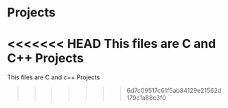 Projects
========
<<<<<<< HEAD
This files are C and C++ Projects
=======
This files are C and c++ Projects
>>>>>>> 6d7c09517c61f5ab84129e21562d179c1a88c3f0
